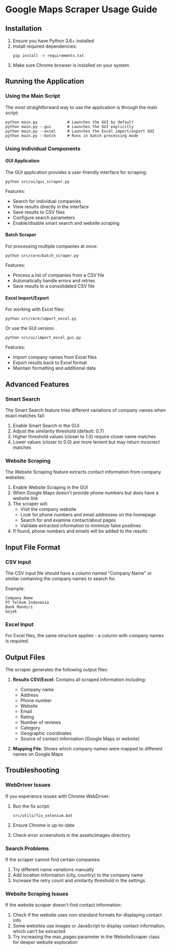 # Google Maps Scraper Usage Guide

## Installation

1. Ensure you have Python 3.6+ installed
2. Install required dependencies:
   ```
   pip install -r requirements.txt
   ```
3. Make sure Chrome browser is installed on your system

## Running the Application

### Using the Main Script

The most straightforward way to use the application is through the main script:

```
python main.py             # Launches the GUI by default
python main.py --gui       # Launches the GUI explicitly
python main.py --excel     # Launches the Excel import/export GUI
python main.py --batch     # Runs in batch processing mode
```

### Using Individual Components

#### GUI Application

The GUI application provides a user-friendly interface for scraping:

```
python src/ui/gui_scraper.py
```

Features:
- Search for individual companies
- View results directly in the interface
- Save results to CSV files
- Configure search parameters
- Enable/disable smart search and website scraping

#### Batch Scraper

For processing multiple companies at once:

```
python src/core/batch_scraper.py
```

Features:
- Process a list of companies from a CSV file
- Automatically handle errors and retries
- Save results to a consolidated CSV file

#### Excel Import/Export

For working with Excel files:

```
python src/core/import_excel.py
```

Or use the GUI version:

```
python src/ui/import_excel_gui.py
```

Features:
- Import company names from Excel files
- Export results back to Excel format
- Maintain formatting and additional data

## Advanced Features

### Smart Search

The Smart Search feature tries different variations of company names when exact matches fail:

1. Enable Smart Search in the GUI
2. Adjust the similarity threshold (default: 0.7)
3. Higher threshold values (closer to 1.0) require closer name matches
4. Lower values (closer to 0.0) are more lenient but may return incorrect matches

### Website Scraping

The Website Scraping feature extracts contact information from company websites:

1. Enable Website Scraping in the GUI
2. When Google Maps doesn't provide phone numbers but does have a website link
3. The scraper will:
   - Visit the company website
   - Look for phone numbers and email addresses on the homepage
   - Search for and examine contact/about pages
   - Validate extracted information to minimize false positives
4. If found, phone numbers and emails will be added to the results

## Input File Format

### CSV Input

The CSV input file should have a column named "Company Name" or similar containing the company names to search for.

Example:
```
Company Name
PT Telkom Indonesia
Bank Mandiri
Gojek
```

### Excel Input

For Excel files, the same structure applies - a column with company names is required.

## Output Files

The scraper generates the following output files:

1. **Results CSV/Excel**: Contains all scraped information including:
   - Company name
   - Address
   - Phone number
   - Website
   - Email
   - Rating
   - Number of reviews
   - Category
   - Geographic coordinates
   - Source of contact information (Google Maps or website)

2. **Mapping File**: Shows which company names were mapped to different names on Google Maps

## Troubleshooting

### WebDriver Issues

If you experience issues with Chrome WebDriver:

1. Run the fix script:
   ```
   src/utils/fix_selenium.bat
   ```

2. Ensure Chrome is up-to-date

3. Check error screenshots in the assets/images directory

### Search Problems

If the scraper cannot find certain companies:

1. Try different name variations manually
2. Add location information (city, country) to the company name
3. Increase the retry count and similarity threshold in the settings

### Website Scraping Issues

If the website scraper doesn't find contact information:

1. Check if the website uses non-standard formats for displaying contact info
2. Some websites use images or JavaScript to display contact information, which can't be extracted
3. Try increasing the max_pages parameter in the WebsiteScraper class for deeper website exploration 